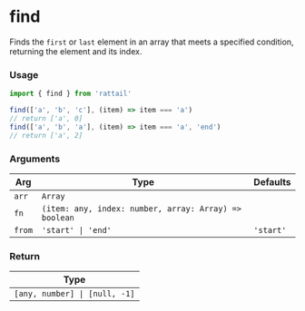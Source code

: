 # find

Finds the `first` or `last` element in an array that meets a specified condition, returning the element and its index.

### Usage

```ts
import { find } from 'rattail'

find(['a', 'b', 'c'], (item) => item === 'a')
// return ['a', 0]
find(['a', 'b', 'a'], (item) => item === 'a', 'end')
// return ['a', 2]
```

### Arguments

| Arg    | Type                                                  | Defaults  |
| ------ | ----------------------------------------------------- | --------- |
| `arr`  | `Array`                                               |           |
| `fn`   | `(item: any, index: number, array: Array) => boolean` |           |
| `from` | `'start' \| 'end'`                                    | `'start'` |

### Return

| Type                          |
| ----------------------------- |
| `[any, number] \| [null, -1]` |
